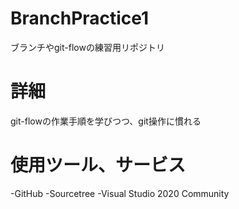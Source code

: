 # BranchPractice1
ブランチやgit-flowの練習用リポジトリ

# 詳細
git-flowの作業手順を学びつつ、git操作に慣れる

# 使用ツール、サービス
-GitHub
-Sourcetree
-Visual Studio 2020 Community
